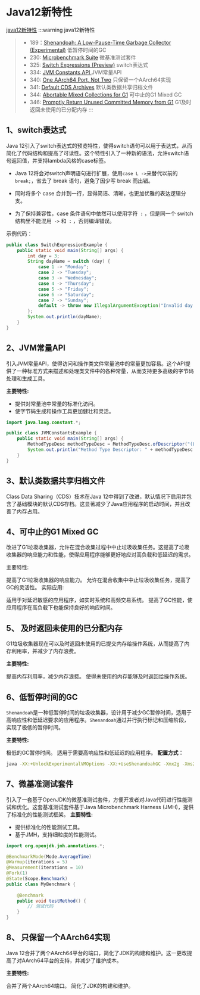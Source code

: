# Java12新特性
[java12新特性](https://openjdk.java.net/projects/jdk/12/)
:::warning java12新特性
> - 189：[Shenandoah: A Low-Pause-Time Garbage Collector (Experimental)](https://openjdk.java.net/jeps/189) 低暂停时间的GC
> - 230: [Microbenchmark Suite](https://openjdk.java.net/jeps/230) 微基准测试套件
> - 325: [Switch Expressions (Preview)](https://openjdk.java.net/jeps/325) switch表达式
> - 334: [JVM Constants API ](https://openjdk.java.net/jeps/334) JVM常量API
> - 340: [One AArch64 Port, Not Two](https://openjdk.java.net/jeps/340) 只保留一个AArch64实现
> - 341: [Default CDS Archives](https://openjdk.java.net/jeps/341) 默认类数据共享归档文件
> - 344: [Abortable Mixed Collections for G1](https://openjdk.java.net/jeps/344) 可中止的G1 Mixed GC
> - 346: [Promptly Return Unused Committed Memory from G1](https://openjdk.java.net/jeps/346) G1及时返回未使用的已分配内存
:::
## 1、switch表达式
Java 12引入了switch表达式的预览特性，使得switch语句可以用于表达式，从而简化了代码结构和提高了可读性。这个特性引入了一种新的语法，允许switch语句返回值，并支持lambda风格的case标签。
- Java 12将会对switch声明语句进行扩展，使用`case L ->`来替代以前的`break;`，省去了 break 语句，避免了因少写 break 而出错。

- 同时将多个 case 合并到一行，显得简洁、清晰，也更加优雅的表达逻辑分支。

- 为了保持兼容性，case 条件语句中依然可以使用字符` :` ，但是同一个 switch 结构里不能混用` ->` 和` :` ，否则编译错误。


示例代码：

```java
public class SwitchExpressionExample {
    public static void main(String[] args) {
        int day = 3;
        String dayName = switch (day) {
            case 1 -> "Monday";
            case 2 -> "Tuesday";
            case 3 -> "Wednesday";
            case 4 -> "Thursday";
            case 5 -> "Friday";
            case 6 -> "Saturday";
            case 7 -> "Sunday";
            default -> throw new IllegalArgumentException("Invalid day: " + day);
        };
        System.out.println(dayName);
    }
}
```
## 2、JVM常量API

引入JVM常量API，使得访问和操作类文件常量池中的常量更加容易。这个API提供了一种标准方式来描述和处理类文件中的各种常量，从而支持更多高级的字节码处理和生成工具。

**主要特性:**

- 提供对常量池中常量的标准化访问。
- 使字节码生成和操作工具更加健壮和灵活。


```java
import java.lang.constant.*;

public class JVMConstantsExample {
    public static void main(String[] args) {
        MethodTypeDesc methodTypeDesc = MethodTypeDesc.ofDescriptor("(Ljava/lang/String;)V");
        System.out.println("Method Type Descriptor: " + methodTypeDesc.descriptorString());
    }
}
```

## 3、默认类数据共享归档文件
Class Data Sharing（CDS）技术在Java 12中得到了改进，默认情况下启用并包含了基础模块的默认CDS存档。这显著减少了Java应用程序的启动时间，并且改善了内存占用。

## 4、可中止的G1 Mixed GC
改进了G1垃圾收集器，允许在混合收集过程中中止垃圾收集任务。这提高了垃圾收集器的响应能力和性能，使得应用程序能够更好地应对高负载和低延迟的需求。

主要特性:

提高了G1垃圾收集器的响应能力。
允许在混合收集中中止垃圾收集任务，提高了GC的灵活性。
实际应用:

适用于对延迟敏感的应用程序，如实时系统和高频交易系统。
提高了GC性能，使应用程序在高负载下也能保持良好的响应时间。
## 5、 及时返回未使用的已分配内存
G1垃圾收集器现在可以及时返回未使用的已提交内存给操作系统，从而提高了内存利用率，并减少了内存浪费。

**主要特性:**

提高内存利用率，减少内存浪费。
使得未使用的内存能够及时返回给操作系统。

## 6、低暂停时间的GC
`Shenandoah`是一种低暂停时间的垃圾收集器，设计用于减少GC暂停时间，适用于高响应性和低延迟要求的应用程序。`Shenandoah`通过并行执行标记和压缩阶段，实现了极低的暂停时间。

**主要特性:**

极低的GC暂停时间。
适用于需要高响应性和低延迟的应用程序。
**配置方式：**

```sh
java -XX:+UnlockExperimentalVMOptions -XX:+UseShenandoahGC -Xmx2g -Xms2g MyApp
```

## 7、微基准测试套件
引入了一套基于OpenJDK的微基准测试套件，方便开发者对Java代码进行性能测试和优化。这套基准测试套件基于Java Microbenchmark Harness (JMH)，提供了标准化的性能测试框架。
**主要特性:**


- 提供标准化的性能测试工具。
- 基于JMH，支持细粒度的性能测试。


```java
import org.openjdk.jmh.annotations.*;

@BenchmarkMode(Mode.AverageTime)
@Warmup(iterations = 5)
@Measurement(iterations = 10)
@Fork(1)
@State(Scope.Benchmark)
public class MyBenchmark {
    
    @Benchmark
    public void testMethod() {
        // 测试代码
    }
}
```

## 8、 只保留一个AArch64实现
Java 12合并了两个AArch64平台的端口，简化了JDK的构建和维护。这一更改提高了对AArch64平台的支持，并减少了维护成本。

**主要特性:**

合并了两个AArch64端口。
简化了JDK的构建和维护。







